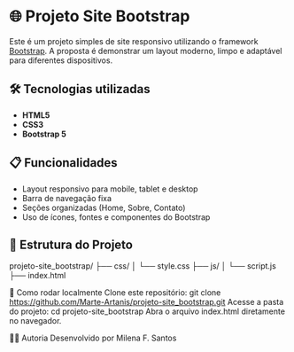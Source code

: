 # 🌐 Projeto Site Bootstrap

Este é um projeto simples de site responsivo utilizando o framework [Bootstrap](https://getbootstrap.com/). A proposta é demonstrar um layout moderno, limpo e adaptável para diferentes dispositivos.

## 🛠️ Tecnologias utilizadas

- **HTML5**
- **CSS3**
- **Bootstrap 5**

## 📋 Funcionalidades

- Layout responsivo para mobile, tablet e desktop
- Barra de navegação fixa
- Seções organizadas (Home, Sobre, Contato)
- Uso de ícones, fontes e componentes do Bootstrap

## 📁 Estrutura do Projeto

projeto-site_bootstrap/
├── css/
│   └── style.css
├── js/
│   └── script.js
├── index.html

🧪 Como rodar localmente
Clone este repositório:
git clone https://github.com/Marte-Artanis/projeto-site_bootstrap.git
Acesse a pasta do projeto:
cd projeto-site_bootstrap
Abra o arquivo index.html diretamente no navegador.

👩‍💻 Autoria
Desenvolvido por Milena F. Santos 
